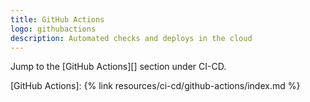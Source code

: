 ```yaml
---
title: GitHub Actions
logo: githubactions
description: Automated checks and deploys in the cloud
---
```


Jump to the [GitHub Actions][] section under CI-CD.

[GitHub Actions]: {% link resources/ci-cd/github-actions/index.md %}
